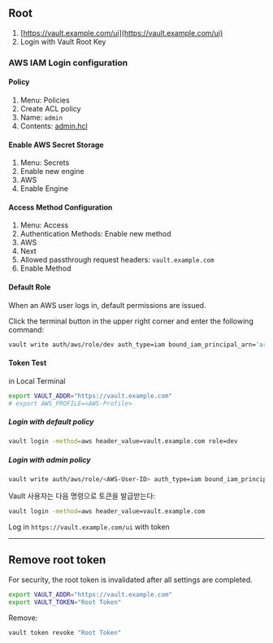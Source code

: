 ## Root

1. [https://vault.example.com/ui](https://vault.example.com/ui)
2. Login with Vault Root Key

### AWS IAM Login configuration

#### Policy

1. Menu: Policies
1. Create ACL policy
1. Name: `admin`
1. Contents: [admin.hcl](../policy/admin.hcl)

#### Enable AWS Secret Storage

1. Menu: Secrets
1. Enable new engine
1. AWS
1. Enable Engine

#### Access Method Configuration

1. Menu: Access
1. Authentication Methods: Enable new method
1. AWS
1. Next
1. Allowed passthrough request headers: `vault.example.com`
1. Enable Method

#### Default Role

When an AWS user logs in, default permissions are issued.

Click the terminal button in the upper right corner and enter the following command:

```bash
vault write auth/aws/role/dev auth_type=iam bound_iam_principal_arn='arn:aws:iam::xxxxxxxxxxxx:*' policies=default max_ttl=24h
```

#### Token Test

in Local Terminal

```bash
export VAULT_ADDR="https://vault.example.com"
# export AWS_PROFILE=<AWS-Profile>
```

##### Login with default policy

```bash
vault login -method=aws header_value=vault.example.com role=dev
```

##### Login with admin policy

```bash
vault write auth/aws/role/<AWS-User-ID> auth_type=iam bound_iam_principal_arn='arn:aws:iam::xxxxxxxxxxxx:user/<AWS-User-ID>' policies=admin max_ttl=24h
```

Vault 사용자는 다음 명령으로 토큰을 발급받는다:

```bash
vault login -method=aws header_value=vault.example.com
```

Log in `https://vault.example.com/ui` with token

---

## Remove root token

For security, the root token is invalidated after all settings are completed.

```bash
export VAULT_ADDR="https://vault.example.com"
export VAULT_TOKEN="Root Token"
```

Remove:

```bash
vault token revoke "Root Token"
```
